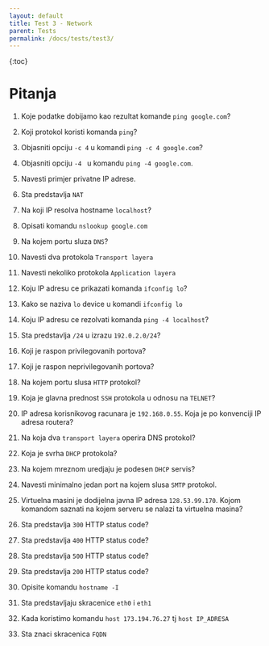 ```yaml
---
layout: default
title: Test 3 - Network
parent: Tests
permalink: /docs/tests/test3/
---
```


{:toc}

# Pitanja

1. Koje podatke dobijamo kao rezultat komande ````ping google.com````?




2. Koji protokol koristi komanda ````ping````?




3. Objasniti opciju ````-c 4```` u komandi ````ping -c 4 google.com````?




4. Objasniti opciju ````-4 ```` u komandu ````ping -4 google.com````.




5. Navesti primjer privatne IP adrese.




6. Sta predstavlja ````NAT````




7. Na koji IP resolva hostname ````localhost````?




8. Opisati komandu ````nslookup google.com````




9. Na kojem portu sluza ````DNS````?


10. Navesti dva protokola ````Transport layera````




11. Navesti nekoliko protokola ````Application layera````



12. Koju IP adresu ce prikazati komanda ````ifconfig lo````?



13. Kako se naziva ````lo```` device u komandi ````ifconfig lo````



14. Koju IP adresu ce rezolvati komanda ````ping -4 localhost````?



15. Sta predstavlja ````/24```` u izrazu ````192.0.2.0/24````?



16. Koji je raspon privilegovanih portova?



17. Koji je raspon neprivilegovanih portova?



18. Na kojem portu slusa ````HTTP```` protokol?


19. Koja je glavna prednost ````SSH```` protokola u odnosu na ````TELNET````?


20. IP adresa korisnikovog racunara je ````192.168.0.55````. Koja je po konvenciji IP adresa routera?



21. Na koja dva ````transport layera```` operira DNS protokol?



22. Koja je svrha ````DHCP```` protokola?



23. Na kojem mreznom uredjaju je podesen ````DHCP```` servis?



24. Navesti minimalno jedan port na kojem slusa ````SMTP```` protokol.



25. Virtuelna masini je dodijelna javna IP adresa ````128.53.99.170````. Kojom komandom saznati na kojem serveru se nalazi ta virtuelna masina?


26. Sta predstavlja ````300```` HTTP status code?


27. Sta predstavlja ````400```` HTTP status code?


28. Sta predstavlja ````500```` HTTP status code?

29. Sta predstavlja ````200```` HTTP status code?

30. Opisite komandu ````hostname -I````

31. Sta predstavljaju skracenice ````eth0```` i ````eth1````

32. Kada koristimo komandu ````host 173.194.76.27```` tj ````host IP_ADRESA````

137. Sta znaci skracenica ````FQDN````
